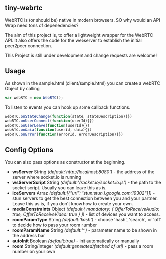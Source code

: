 ## tiny-webrtc


WebRTC is (or should be) native in modern browsers. SO why would an API Wrap need tons of depenedencies?

The aim of this project is, to offer a lightweight wrapper for the WebRTC API. It also offers the code for the webserver to establish the initial peer2peer connection.

This Project is still under development and change requests are welcome!

## Usage

As shown in the sample.html (client/sample.html) you can create a webRTC Object by calling 

``` js
var webRTC = new WebRTC();
```

To listen to events you can hook up some callback functions.

``` js
webRTC.onStateChange(function(state, stateDescription){})
webRTC.onUserConnect(function(userId){})
webRTC.onUserLeave(function(userId){})
webRTC.onData(function(userId, data){})
webRTC.onError(function(errorId, errorDescription){})
```

## Config Options

You can also pass options as constructor at the beginning.

- **wsServer** String *(default:'http://localhost:8080')* - the address of the server where socket.io is running
- **wsServerScript** String *(default:'/socket.io/socket.io.js')* - the path to the socket script. Usually you can leave this as is.
- **iceServers** Arraz *(default:[{"url": "stun:stun.l.google.com:19302"}])* - stun servers to get the best connection between you and your partner. Leave this as is, if you don't know how to create your own.
- **mediaConstraints** Object *(default:{ mandatory: { OfferToReceiveAudio: true, OfferToReceiveVideo: true } })* - list of devices you want to access.
- **roomParamType** String *(default:'hash')* - choose 'hash', 'search', or 'off' to decide how to pass your room number
- **roomParamName** String *(default:'r')* - parameter name to be shown in the address bar
- **autoInit** Boolean *(default:true)* - init automatically or manually
- **room** String/Integer *(default:generated/fetched of url)* - pass a room number on your own
